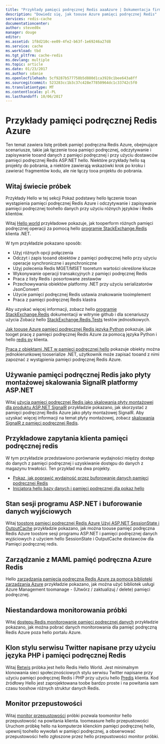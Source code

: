```yaml
---
title: "Przykłady pamięci podręcznej Redis aaaAzure | Dokumentacja firmy Microsoft"
description: "Dowiedz się, jak toouse Azure pamięci podręcznej Redis"
services: redis-cache
documentationcenter: 
author: steved0x
manager: douge
editor: 
ms.assetid: 1f8d210c-ee09-4fe2-b63f-1e69246a27d8
ms.service: cache
ms.workload: tbd
ms.tgt_pltfrm: cache-redis
ms.devlang: multiple
ms.topic: article
ms.date: 01/23/2017
ms.author: sdanie
ms.openlocfilehash: 5cf9287b577758b5d880d1ca3928c1bee643a8ff
ms.sourcegitcommit: 523283cc1b3c37c428e77850964dc1c33742c5f0
ms.translationtype: MT
ms.contentlocale: pl-PL
ms.lasthandoff: 10/06/2017
---
```

# <a name="azure-redis-cache-samples"></a>Przykłady pamięci podręcznej Redis Azure
Ten temat zawiera listę próbek pamięć podręczna Redis Azure, obejmujące scenariusze, takie jak łączenie tooa pamięci podręcznej, odczytywanie i zapisywanie tooand danych z pamięci podręcznej i przy użyciu dostawców pamięci podręcznej Redis ASP.NET hello. Niektóre przykłady hello są projekty do pobrania, a niektóre zawierają wskazówki krok po kroku i zawierać fragmentów kodu, ale nie łączy tooa projektu do pobrania.

## <a name="hello-world-samples"></a>Witaj świecie próbek
Przykłady Hello w tej sekcji Pokaż podstawy hello łączenie tooan wystąpienia pamięci podręcznej Redis Azure i odczytywanie i zapisywanie pamięci podręcznej toohello danych przy użyciu różnych języków i Redis klientów.

Witaj [Hello world](https://github.com/rustd/RedisSamples/tree/master/HelloWorld) przykładowe pokazuje, jak tooperform różnych pamięci podręcznej operacji za pomocą hello [programie StackExchange.Redis](https://github.com/StackExchange/StackExchange.Redis) klienta .NET.

W tym przykładzie pokazano sposób:

* Użyj różnych opcji połączenia
* Odczyt i zapis tooand obiektów z pamięci podręcznej hello przy użyciu operacje synchroniczne i asynchroniczne
* Użyj polecenia Redis MGET/MSET tooreturn wartości określone klucze
* Wykonywanie operacji transakcyjnych z pamięci podręcznej Redis
* Praca z listy Redis i posortowane zestawów
* Przechowywania obiektów platformy .NET przy użyciu serializatorów JsonConvert
* Użycie pamięci podręcznej Redis ustawia znakowanie tooimplement
* Praca z pamięci podręcznej Redis klastra

Aby uzyskać więcej informacji, zobacz hello [programie StackExchange.Redis](https://github.com/StackExchange/StackExchange.Redis) dokumentacji w witrynie github i dla scenariuszy użycia Zobacz hello [StackExchange.Redis.Tests](https://github.com/StackExchange/StackExchange.Redis/tree/master/StackExchange.Redis.Tests) testów jednostkowych.

[Jak toouse Azure pamięci podręcznej Redis języka Python](cache-python-get-started.md) pokazuje, jak tooget pracę z pamięci podręcznej Redis Azure za pomocą języka Python i hello [redis py](https://github.com/andymccurdy/redis-py) klienta.

[Praca z obiektami .NET w pamięci podręcznej hello](cache-dotnet-how-to-use-azure-redis-cache.md#work-with-net-objects-in-the-cache) pokazuje obiekty można jednokierunkowej tooserialize .NET, użytkownik może zapisać tooand z nimi zapoznać z wystąpienia pamięci podręcznej Redis Azure. 

## <a name="use-redis-cache-as-a-scale-out-backplane-for-aspnet-signalr"></a>Używanie pamięci podręcznej Redis jako płyty montażowej skalowania SignalR platformy ASP.NET
Witaj [użycia pamięci podręcznej Redis jako skalowania płyty montażowej dla produktu ASP.NET SignalR](https://github.com/rustd/RedisSamples/tree/master/RedisAsSignalRBackplane) przykładzie pokazano, jak skorzystać z pamięci podręcznej Redis Azure jako płyty montażowej SignalR. Aby uzyskać więcej informacji na temat płyty montażowej, zobacz [skalowania SignalR z pamięci podręcznej Redis](http://www.asp.net/signalr/overview/performance/scaleout-with-redis).

## <a name="redis-cache-customer-query-sample"></a>Przykładowe zapytania klienta pamięci podręcznej redis
W tym przykładzie przedstawiono porównanie wydajności między dostęp do danych z pamięci podręcznej i uzyskiwanie dostępu do danych z magazynu trwałości. Ten przykład ma dwa projekty.

* [Pokaz, jak poprawić wydajność przez buforowanie danych pamięci podręcznej Redis](https://github.com/rustd/RedisSamples/tree/master/RedisCacheCustomerQuerySample)
* [Inicjatora hello bazy danych i pamięci podręcznej dla pokaz hello](https://github.com/rustd/RedisSamples/tree/master/SeedCacheForCustomerQuerySample)

## <a name="aspnet-session-state-and-output-caching"></a>Stan sesji programu ASP.NET i buforowanie danych wyjściowych
Witaj [toostore pamięci podręcznej Redis Azure Użyj ASP.NET SessionState i OutputCache](https://github.com/rustd/RedisSamples/tree/master/SessionState_OutputCaching) przykładzie pokazano, jak można toouse pamięć podręczna Redis Azure toostore sesji programu ASP.NET i pamięci podręcznej danych wyjściowych z użyciem hello SessionState i OutputCache dostawców dla Pamięci podręcznej redis.

## <a name="manage-azure-redis-cache-with-maml"></a>Zarządzanie z MAML pamięć podręczna Azure Redis
Hello [zarządzania pamięcią podręczną Redis Azure za pomocą biblioteki zarządzania Azure](https://github.com/rustd/RedisSamples/tree/master/ManageCacheUsingMAML) przykładzie pokazano, jak można użyć bibliotek usługi Azure Management toomanage - (Utwórz / zaktualizuj / delete) pamięci podręcznej. 

## <a name="custom-monitoring-sample"></a>Niestandardowa monitorowania próbki
Witaj [dostępu Redis monitorowanie pamięci podręcznej danych](https://github.com/rustd/RedisSamples/tree/master/CustomMonitoring) przykładzie pokazano, jak można pobrać danych monitorowania dla pamięć podręczną Redis Azure poza hello portalu Azure.

## <a name="a-twitter-style-clone-written-using-php-and-redis"></a>Klon stylu serwisu Twitter napisane przy użyciu języka PHP i pamięci podręcznej Redis
Witaj [Retwis](https://github.com/SyntaxC4-MSFT/retwis) próbka jest hello Redis Hello World. Jest minimalnym klonowania sieci społecznościowych stylu serwisu Twitter napisane przy użyciu pamięci podręcznej Redis i PHP przy użyciu hello [Predis](https://github.com/nrk/predis) klienta. Kod źródłowy Hello jest zaprojektowana toobe bardzo proste i na powitania sam czasu tooshow różnych struktur danych Redis.

## <a name="bandwidth-monitor"></a>Monitor przepustowości
Witaj [monitor przepustowości](https://github.com/JonCole/SampleCode/tree/master/BandWidthMonitor) próbki pozwala toomonitor hello przepustowość na powitania klienta. toomeasure hello przepustowości Uruchom próbkę hello na komputerze klienckim pamięci podręcznej hello, upewnij toohello wywołań w pamięci podręcznej, a obserwować przepustowości hello zgłoszone przez hello przepustowości monitor próbki.

